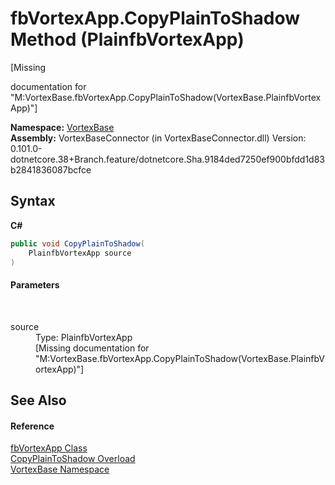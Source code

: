 # fbVortexApp.CopyPlainToShadow Method (PlainfbVortexApp)
 

\[Missing <summary> documentation for "M:VortexBase.fbVortexApp.CopyPlainToShadow(VortexBase.PlainfbVortexApp)"\]

**Namespace:**&nbsp;<a href="N_VortexBase.md">VortexBase</a><br />**Assembly:**&nbsp;VortexBaseConnector (in VortexBaseConnector.dll) Version: 0.101.0-dotnetcore.38+Branch.feature/dotnetcore.Sha.9184ded7250ef900bfdd1d83b2841836087bcfce

## Syntax

**C#**<br />
``` C#
public void CopyPlainToShadow(
	PlainfbVortexApp source
)
```


#### Parameters
&nbsp;<dl><dt>source</dt><dd>Type: PlainfbVortexApp<br />\[Missing <param name="source"/> documentation for "M:VortexBase.fbVortexApp.CopyPlainToShadow(VortexBase.PlainfbVortexApp)"\]</dd></dl>

## See Also


#### Reference
<a href="T_VortexBase_fbVortexApp.md">fbVortexApp Class</a><br /><a href="Overload_VortexBase_fbVortexApp_CopyPlainToShadow.md">CopyPlainToShadow Overload</a><br /><a href="N_VortexBase.md">VortexBase Namespace</a><br />